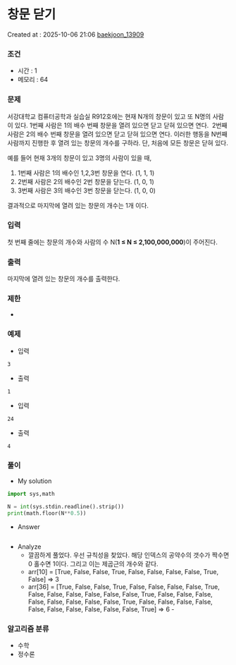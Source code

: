 # 창문 닫기
Created at : 2025-10-06 21:06
[baekjoon_13909](https://www.acmicpc.net/problem/13909)
### 조건
- 시간 : 1
- 메모리 : 64
### 문제
서강대학교 컴퓨터공학과 실습실 R912호에는 현재 N개의 창문이 있고 또 N명의 사람이 있다. 1번째 사람은 1의 배수 번째 창문을 열려 있으면 닫고 닫혀 있으면 연다.  2번째 사람은 2의 배수 번째 창문을 열려 있으면 닫고 닫혀 있으면 연다. 이러한 행동을 N번째 사람까지 진행한 후 열려 있는 창문의 개수를 구하라. 단, 처음에 모든 창문은 닫혀 있다.

예를 들어 현재 3개의 창문이 있고 3명의 사람이 있을 때,

1. 1번째 사람은 1의 배수인 1,2,3번 창문을 연다. (1, 1, 1)
2. 2번째 사람은 2의 배수인 2번 창문을 닫는다. (1, 0, 1)
3. 3번째 사람은 3의 배수인 3번 창문을 닫는다. (1, 0, 0)

결과적으로 마지막에 열려 있는 창문의 개수는 1개 이다.
### 입력
첫 번째 줄에는 창문의 개수와 사람의 수 N(**1 ≤ N ≤ 2,100,000,000**)이 주어진다.
### 출력
마지막에 열려 있는 창문의 개수를 출력한다.
### 제한
- 
### 예제
- 입력
```
3
```
- 출력
```
1
``` 
- 입력
```
24
```
- 출력
```
4
``` 

### 풀이
- My solution
```python
import sys,math

N = int(sys.stdin.readline().strip())
print(math.floor(N**0.5))
```

- Answer
```python

```

- Analyze
	- 깔끔하게 풀었다. 우선 규칙성을 찾았다. 해당 인덱스의 공약수의 갯수가 짝수면 0 홀수면 1이다. 그리고 이는 제곱근의 개수와 같다.
	- arr[10] = [True, False, False, True, False, False, False, False, True, False] => 3
	- arr[36] = [True, False, False, True, False, False, False, False, True, False, False, False, False, False, False, True, False, False, False, False, False, False, False, False, True, False, False, False, False, False, False, False, False, False, False, True] => 6	- 
### 알고리즘 분류
- 수학
- 정수론
